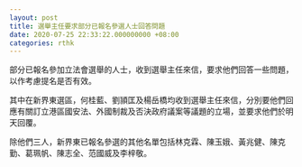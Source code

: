 ```yaml
---
layout: post
title: 選舉主任要求部分已報名參選人士回答問題
date: 2020-07-25 22:33:22.000000000 +08:00
categories: rthk
---
```


部分已報名參加立法會選舉的人士，收到選舉主任來信，要求他們回答一些問題，以作考慮提名是否有效。

其中在新界東選區，何桂藍、劉頴匡及楊岳橋均收到選舉主任來信，分別要他們回應有關訂立港區國安法、外國制裁及否決政府議案等議題的立場，並要求他們於明天回覆。

除他們三人，新界東已報名參選的其他名單包括林克霖、陳玉娥、黃兆健、陳克勤、葛珮帆、陳志全、范國威及李梓敬。
